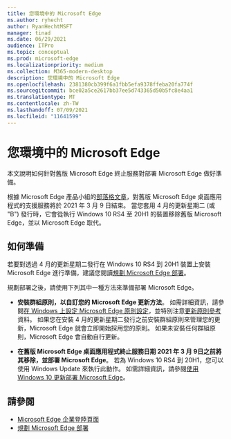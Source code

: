 ```yaml
---
title: 您環境中的 Microsoft Edge
ms.author: ryhecht
author: RyanHechtMSFT
manager: tinad
ms.date: 06/29/2021
audience: ITPro
ms.topic: conceptual
ms.prod: microsoft-edge
ms.localizationpriority: medium
ms.collection: M365-modern-desktop
description: 您環境中的 Microsoft Edge
ms.openlocfilehash: 2381380cb399f6a1fbb5efa9378ffeba20fa774f
ms.sourcegitcommit: bce02a5ce2617bb37ee5d743365d50b5fc8e4aa1
ms.translationtype: MT
ms.contentlocale: zh-TW
ms.lasthandoff: 07/09/2021
ms.locfileid: "11641599"
---
```

# <a name="microsoft-edge-in-your-environment"></a>您環境中的 Microsoft Edge

本文說明如何針對舊版 Microsoft Edge 終止服務對部署 Microsoft Edge 做好準備。

根據 Microsoft Edge 產品小組的[部落格文章](https://aka.ms/EdgeLegacyEOS)，對舊版 Microsoft Edge 桌面應用程式的支援服務將於 2021 年 3 月 9 日結束。 當您套用 4 月的更新星期二 (或 "B") 發行時，它會從執行 Windows 10 RS4 至 20H1 的裝置移除舊版 Microsoft Edge，並以 Microsoft Edge 取代。

## <a name="how-to-prepare"></a>如何準備

若要對透過 4 月的更新星期二發行在 Windows 10 RS4 到 20H1 裝置上安裝 Microsoft Edge 進行準備，建議您閱讀[規劃 Microsoft Edge 部署](deploy-edge-plan-deployment.md)。

規劃部署之後，請使用下列其中一種方法來準備部署 Microsoft Edge。

- **安裝群組原則，以自訂您的 Microsoft Edge 更新方法**。 如需詳細資訊，請參閱[在 Windows 上設定 Microsoft Edge 原則設定](configure-microsoft-edge.md)，並特別注意[更新原則參考](microsoft-edge-update-policies.md)資料。 如果您在安裝 4 月的更新星期二發行之前安裝群組原則來管理您的更新，Microsoft Edge 就會立即開始採用您的原則。 如果未安裝任何群組原則，Microsoft Edge 會自動自行更新。

- **在舊版 Microsoft Edge 桌面應用程式終止服務日期 2021 年 3 月 9日之前將其移除，並部署 Microsoft Edge**。 若為 Windows 10 RS4 到 20H1，您可以使用 Windows Update 來執行此動作。 如需詳細資訊，請參閱[使用 Windows 10 更新部署 Microsoft Edge](deploy-edge-with-windows-10-updates.md)。

## <a name="see-also"></a>請參閱

- [Microsoft Edge 企業登陸頁面](https://aka.ms/EdgeEnterprise)
- [規劃 Microsoft Edge 部署](deploy-edge-plan-deployment.md)